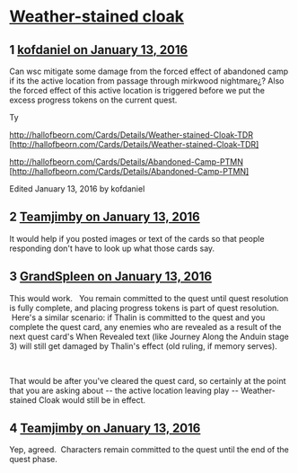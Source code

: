 # [Weather-stained cloak](https://community.fantasyflightgames.com/topic/198793-weather-stained-cloak/)

## 1 [kofdaniel on January 13, 2016](https://community.fantasyflightgames.com/topic/198793-weather-stained-cloak/?do=findComment&comment=1987256)

Can wsc mitigate some damage from the forced effect of abandoned camp if its the active location from passage through mirkwood nightmare¿? Also the forced effect of this active location is triggered before we put the excess progress tokens on the current quest.

Ty

http://hallofbeorn.com/Cards/Details/Weather-stained-Cloak-TDR [http://hallofbeorn.com/Cards/Details/Weather-stained-Cloak-TDR]

http://hallofbeorn.com/Cards/Details/Abandoned-Camp-PTMN [http://hallofbeorn.com/Cards/Details/Abandoned-Camp-PTMN]

Edited January 13, 2016 by kofdaniel

## 2 [Teamjimby on January 13, 2016](https://community.fantasyflightgames.com/topic/198793-weather-stained-cloak/?do=findComment&comment=1987286)

It would help if you posted images or text of the cards so that people responding don't have to look up what those cards say.

## 3 [GrandSpleen on January 13, 2016](https://community.fantasyflightgames.com/topic/198793-weather-stained-cloak/?do=findComment&comment=1987482)

This would work.   You remain committed to the quest until quest resolution is fully complete, and placing progress tokens is part of quest resolution.  Here's a similar scenario: if Thalin is committed to the quest and you complete the quest card, any enemies who are revealed as a result of the next quest card's When Revealed text (like Journey Along the Anduin stage 3) will still get damaged by Thalin's effect (old ruling, if memory serves).

 

That would be after you've cleared the quest card, so certainly at the point that you are asking about -- the active location leaving play -- Weather-stained Cloak would still be in effect.

## 4 [Teamjimby on January 13, 2016](https://community.fantasyflightgames.com/topic/198793-weather-stained-cloak/?do=findComment&comment=1987596)

Yep, agreed.  Characters remain committed to the quest until the end of the quest phase.


